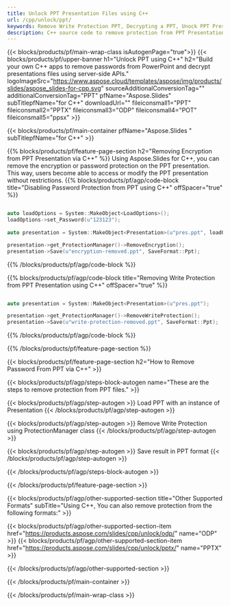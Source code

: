 ```yaml
---
title: Unlock PPT Presentation Files using C++
url: /cpp/unlock/ppt/
keywords: Remove Write Protection PPT, Decrypting a PPT, Unock PPT Presentation, Unprotect PPT
description: C++ source code to remove protection from PPT Presentation.
---
```


{{< blocks/products/pf/main-wrap-class isAutogenPage="true">}}
{{< blocks/products/pf/upper-banner h1="Unlock PPT using C++" h2="Build your own C++ apps to remove passwords from PowerPoint and decrypt presentations files using server-side APIs." logoImageSrc="https://www.aspose.cloud/templates/aspose/img/products/slides/aspose_slides-for-cpp.svg" sourceAdditionalConversionTag="" additionalConversionTag="PPT" pfName="Aspose.Slides" subTitlepfName="for C++" downloadUrl="" fileiconsmall1="PPT" fileiconsmall2="PPTX" fileiconsmall3="ODP" fileiconsmall4="POT" fileiconsmall5="ppsx" >}}

{{< blocks/products/pf/main-container pfName="Aspose.Slides " subTitlepfName="for C++" >}}

{{% blocks/products/pf/feature-page-section  h2="Removing Encryption from PPT Presentation via C++" %}}
Using Aspose.Slides for C++, you can remove the encryption or password protection on the PPT presentation. This way, users become able to access or modify the PPT presentation without restrictions.
{{% blocks/products/pf/agp/code-block title="Disabling Password Protection from PPT using C++" offSpacer="true" %}}

```cpp

auto loadOptions = System::MakeObject<LoadOptions>();
loadOptions->set_Password(u"123123");
    
auto presentation = System::MakeObject<Presentation>(u"pres.ppt", loadOptions);

presentation->get_ProtectionManager()->RemoveEncryption();
presentation->Save(u"encryption-removed.ppt", SaveFormat::Ppt);
```

{{% /blocks/products/pf/agp/code-block %}}

{{% blocks/products/pf/agp/code-block title="Removing Write Protection from PPT Presentation using C++" offSpacer="true" %}}

```cpp

auto presentation = System::MakeObject<Presentation>(u"pres.ppt");

presentation->get_ProtectionManager()->RemoveWriteProtection();
presentation->Save(u"write-protection-removed.ppt", SaveFormat::Ppt);
```

{{% /blocks/products/pf/agp/code-block %}}

{{% /blocks/products/pf/feature-page-section %}}

{{< blocks/products/pf/feature-page-section  h2="How to Remove Password From PPT via C++" >}}

{{< blocks/products/pf/agp/steps-block-autogen name="These are the steps to remove protection from PPT files." >}}

{{< blocks/products/pf/agp/step-autogen >}}
Load PPT with an instance of Presentation
{{< /blocks/products/pf/agp/step-autogen >}}

{{< blocks/products/pf/agp/step-autogen >}}
Remove Write Protection using ProtectionManager class
{{< /blocks/products/pf/agp/step-autogen >}}

{{< blocks/products/pf/agp/step-autogen >}}
Save result in PPT format
{{< /blocks/products/pf/agp/step-autogen >}}

{{< /blocks/products/pf/agp/steps-block-autogen >}}

{{< /blocks/products/pf/feature-page-section >}}

{{< blocks/products/pf/agp/other-supported-section title="Other Supported Formats" subTitle="Using C++, You can also remove protection from the following formats:" >}}

{{< blocks/products/pf/agp/other-supported-section-item href="https://products.aspose.com/slides/cpp/unlock/odp/" name="ODP" >}}
{{< blocks/products/pf/agp/other-supported-section-item href="https://products.aspose.com/slides/cpp/unlock/pptx/" name="PPTX" >}}


{{< /blocks/products/pf/agp/other-supported-section >}}

{{< /blocks/products/pf/main-container >}}
    
{{< /blocks/products/pf/main-wrap-class >}}